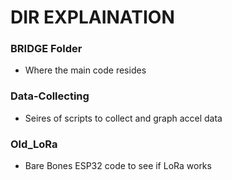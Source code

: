 # DIR EXPLAINATION

### BRIDGE Folder
- Where the main code resides

### Data-Collecting
- Seires of scripts to collect and graph accel data

### Old_LoRa
- Bare Bones ESP32 code to see if LoRa works

